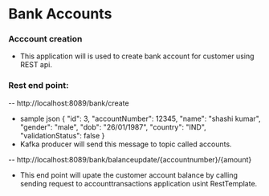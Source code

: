 # Bank Accounts 

### Acccount creation
- This application will is used to create bank account for customer using REST api.
### Rest end point:
-- http://localhost:8089/bank/create
- sample json
{
  "id": 3,
  "accountNumber": 12345,
  "name": "shashi kumar",
  "gender": "male",
  "dob": "26/01/1987",
  "country": "IND",
  "validationStatus": false
  }
- Kafka producer will send this message to topic called accounts.

-- http://localhost:8089/bank/balanceupdate/{accountnumber}/{amount}
  - This end point will upate the customer account balance by calling sending request to accounttransactions application usint RestTemplate.



